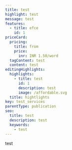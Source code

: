 ```yaml
---
title: test
highlight: test
message: test
features:
  - title: efce
    id: 1
priceCard:
  pricing:
    title: from
    price:
      inr: INR 1.50/word
  tagContent: test
  content: test
editingHighlights:
  highlights:
    - title: test
      id: 1
      description: test
      image: /affordable.svg
  title: hightlights
key: test_services
parentType: publication
seo:
  title: test
  description: test
  keywords:
    - test
---
```

test
